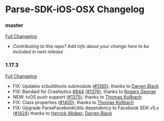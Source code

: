 # Parse-SDK-iOS-OSX Changelog

### master
[Full Changelog](https://github.com/parse-community/Parse-SDK-iOS-OSX/compare/1.17.3...master)
* _Contributing to this repo? Add info about your change here to be included in next release_

### 1.17.3
[Full Changelog](https://github.com/parse-community/Parse-SDK-iOS-OSX/compare/1.17.2...1.17.3)

- FIX: Updates xcbuildtools submodule ([#1365](https://github.com/parse-community/Parse-SDK-iOS-OSX/pull/1365)), thanks to [Darren Black](https://github.com/drdaz)
- FIX: Bandaid for Crashlytics [#944](https://github.com/parse-community/Parse-SDK-iOS-OSX/issues/944) ([#1376](https://github.com/parse-community/Parse-SDK-iOS-OSX/pull/1376)), thanks to [Rogers George](https://github.com/ceramicatheist)
- NEW: tvOS push support ([#1375](https://github.com/parse-community/Parse-SDK-iOS-OSX/pull/1375)), thanks to [Thomas Kollbach](https://github.com/toto)
- FIX: Class properties ([#1400](https://github.com/parse-community/Parse-SDK-iOS-OSX/pull/1400)), thanks to [Thomas Kollbach](https://github.com/toto)
- FIX: Upgrade ParseFacebookUtils dependency to Facebook SDK v5.x ([#1424](https://github.com/parse-community/Parse-SDK-iOS-OSX/pull/1424)) thanks to [Herrick Wolber](https://github.com/rico237), [Darren Black](https://github.com/drdaz)
